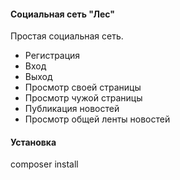 #### Социальная сеть "Лес"

Простая социальная сеть.

* Регистрация
* Вход
* Выход
* Просмотр своей страницы
* Просмотр чужой страницы
* Публикация новостей
* Просмотр общей ленты новостей


#### Установка

composer install